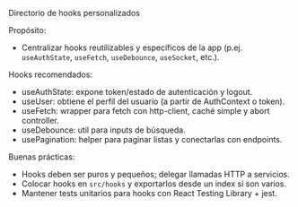 Directorio de hooks personalizados

Propósito:
- Centralizar hooks reutilizables y específicos de la app (p.ej. `useAuthState`, `useFetch`, `useDebounce`, `useSocket`, etc.).

Hooks recomendados:
- useAuthState: expone token/estado de autenticación y logout.
- useUser: obtiene el perfil del usuario (a partir de AuthContext o token).
- useFetch: wrapper para fetch con http-client, caché simple y abort controller.
- useDebounce: util para inputs de búsqueda.
- usePagination: helper para paginar listas y conectarlas con endpoints.

Buenas prácticas:
- Hooks deben ser puros y pequeños; delegar llamadas HTTP a servicios.
- Colocar hooks en `src/hooks` y exportarlos desde un index si son varios.
- Mantener tests unitarios para hooks con React Testing Library + jest.
